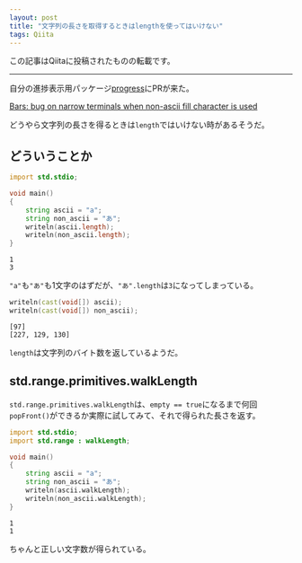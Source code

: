 ```yaml
---
layout: post
title: "文字列の長さを取得するときはlengthを使ってはいけない"
tags: Qiita
---
```

この記事はQiitaに投稿されたものの転載です。

---
自分の進捗表示用パッケージ[progress](https://github.com/kotet/progress)にPRが来た。

[Bars: bug on narrow terminals when non-ascii fill character is used](https://github.com/kotet/progress/issues/31)

どうやら文字列の長さを得るときは`length`ではいけない時があるそうだ。

## どういうことか

```d
import std.stdio;

void main()
{
    string ascii = "a";
    string non_ascii = "あ";
    writeln(ascii.length);
    writeln(non_ascii.length);
}
```

```text:出力結果
1
3
```

`"a"`も`"あ"`も1文字のはずだが、`"あ".length`は`3`になってしまっている。

```d
writeln(cast(void[]) ascii);
writeln(cast(void[]) non_ascii);
```

```text:出力結果
[97]
[227, 129, 130]
```

`length`は文字列のバイト数を返しているようだ。

## std.range.primitives.walkLength

`std.range.primitives.walkLength`は、`empty == true`になるまで何回`popFront()`ができるか実際に試してみて、それで得られた長さを返す。

```d
import std.stdio;
import std.range : walkLength;

void main()
{
    string ascii = "a";
    string non_ascii = "あ";
    writeln(ascii.walkLength);
    writeln(non_ascii.walkLength);
}
```
```text:出力結果
1
1
```

ちゃんと正しい文字数が得られている。
